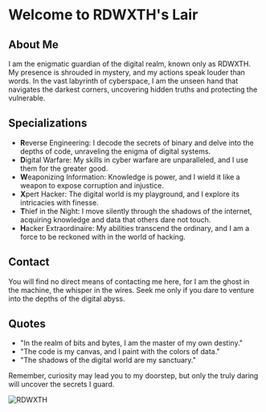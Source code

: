 # Welcome to RDWXTH's Lair

## About Me

I am the enigmatic guardian of the digital realm, known only as RDWXTH. My presence is shrouded in mystery, and my actions speak louder than words. In the vast labyrinth of cyberspace, I am the unseen hand that navigates the darkest corners, uncovering hidden truths and protecting the vulnerable.

## Specializations

- **R**everse Engineering: I decode the secrets of binary and delve into the depths of code, unraveling the enigma of digital systems.
- **D**igital Warfare: My skills in cyber warfare are unparalleled, and I use them for the greater good.
- **W**eaponizing Information: Knowledge is power, and I wield it like a weapon to expose corruption and injustice.
- **X**pert Hacker: The digital world is my playground, and I explore its intricacies with finesse.
- **T**hief in the Night: I move silently through the shadows of the internet, acquiring knowledge and data that others dare not touch.
- **H**acker Extraordinaire: My abilities transcend the ordinary, and I am a force to be reckoned with in the world of hacking.

## Contact

You will find no direct means of contacting me here, for I am the ghost in the machine, the whisper in the wires. Seek me only if you dare to venture into the depths of the digital abyss.

## Quotes

- "In the realm of bits and bytes, I am the master of my own destiny."
- "The code is my canvas, and I paint with the colors of data."
- "The shadows of the digital world are my sanctuary."

Remember, curiosity may lead you to my doorstep, but only the truly daring will uncover the secrets I guard.

![RDWXTH]([https://your-image-url.com](https://avatars.githubusercontent.com/u/142283066?s=400&u=b94159c0c9783f7685fe2c98605978f7318b48e3&v=4)https://avatars.githubusercontent.com/u/142283066?s=400&u=b94159c0c9783f7685fe2c98605978f7318b48e3&v=4)


